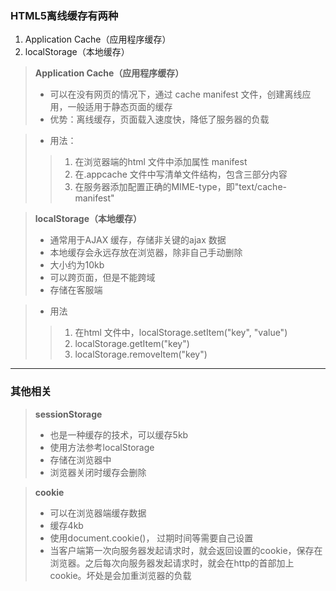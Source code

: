 ### HTML5离线缓存有两种  
1. Application Cache（应用程序缓存）
2. localStorage（本地缓存）  
> **Application Cache（应用程序缓存）**  
> - 可以在没有网页的情况下，通过 cache manifest 文件，创建离线应用，一般适用于静态页面的缓存
> - 优势：离线缓存，页面载入速度快，降低了服务器的负载

> - 用法：  
>> 1. 在浏览器端的html 文件中添加属性 manifest  
>> 2. 在.appcache 文件中写清单文件结构，包含三部分内容
>> 3. 在服务器添加配置正确的MIME-type，即"text/cache-manifest"  

> **localStorage（本地缓存）**
> - 通常用于AJAX 缓存，存储非关键的ajax 数据
> - 本地缓存会永远存放在浏览器，除非自己手动删除
> - 大小约为10kb
> - 可以跨页面，但是不能跨域
> - 存储在客服端

> - 用法
>> 1. 在html 文件中，localStorage.setItem("key", "value")
>> 2. localStorage.getItem("key")
>> 3. localStorage.removeItem("key")

---------------------------------------------------

### 其他相关
> **sessionStorage**
> - 也是一种缓存的技术，可以缓存5kb
> - 使用方法参考localStorage
> - 存储在浏览器中
> - 浏览器关闭时缓存会删除

> **cookie**
> - 可以在浏览器端缓存数据
> - 缓存4kb
> - 使用document.cookie()， 过期时间等需要自己设置
> - 当客户端第一次向服务器发起请求时，就会返回设置的cookie，保存在浏览器。之后每次向服务器发起请求时，就会在http的首部加上cookie。坏处是会加重浏览器的负载

